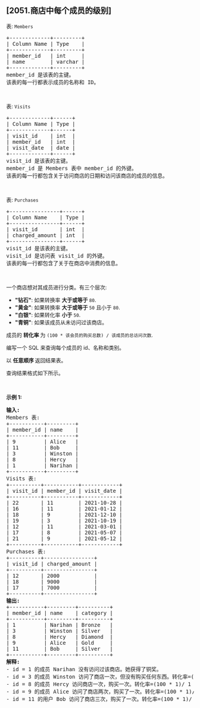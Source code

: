 ## [2051.商店中每个成员的级别]
<p>表: <code>Members</code></p>

<pre>
+-------------+---------+
| Column Name | Type    |
+-------------+---------+
| member_id   | int     |
| name        | varchar |
+-------------+---------+
member_id 是该表的主键。
该表的每一行都表示成员的名称和 ID。
</pre>

<p>&nbsp;</p>

<p>表: <code>Visits</code></p>

<pre>
+-------------+------+
| Column Name | Type |
+-------------+------+
| visit_id    | int  |
| member_id   | int  |
| visit_date  | date |
+-------------+------+
visit_id 是该表的主键。
member_id 是 Members 表中 member_id 的外键。
该表的每一行都包含关于访问商店的日期和访问该商店的成员的信息。
</pre>

<p>&nbsp;</p>

<p>表: <code>Purchases</code></p>

<pre>
+----------------+------+
| Column Name    | Type |
+----------------+------+
| visit_id       | int  |
| charged_amount | int  |
+----------------+------+
visit_id 是该表的主键。
visit_id 是访问表 visit_id 的外键。
该表的每一行都包含了关于在商店中消费的信息。
</pre>

<p>&nbsp;</p>

<p>一个商店想对其成员进行分类。有三个层次:</p>

<ul>
	<li><strong>"钻石"</strong>: 如果转换率&nbsp;<strong>大于或等于</strong> <code>80</code>.</li>
	<li><strong>"黄金"</strong>: 如果转换率&nbsp;<strong>大于或等于</strong> <code>50</code> 且小于 <code>80</code>.</li>
	<li><strong>"白银"</strong>: 如果转化率 <strong>小于</strong> <code>50</code>.</li>
	<li><strong>"青铜"</strong>: 如果该成员从未访问过该商店。</li>
</ul>

<p>成员的&nbsp;<strong>转化率&nbsp;</strong>为 <code>(100 * 该会员的购买总数) / 该成员的总访问次数</code>.</p>

<p>编写一个 SQL 来查询每个成员的 id、名称和类别。</p>

<p data-group="1-1">以&nbsp;<strong>任意顺序&nbsp;</strong>返回结果表。</p>

<p>查询结果格式如下所示。</p>

<p>&nbsp;</p>

<p><strong class="example">示例 1:</strong></p>

<pre>
<strong>输入:</strong> 
Members 表:
+-----------+---------+
| member_id | name    |
+-----------+---------+
| 9         | Alice   |
| 11        | Bob     |
| 3         | Winston |
| 8         | Hercy   |
| 1         | Narihan |
+-----------+---------+
Visits 表:
+----------+-----------+------------+
| visit_id | member_id | visit_date |
+----------+-----------+------------+
| 22       | 11        | 2021-10-28 |
| 16       | 11        | 2021-01-12 |
| 18       | 9         | 2021-12-10 |
| 19       | 3         | 2021-10-19 |
| 12       | 11        | 2021-03-01 |
| 17       | 8         | 2021-05-07 |
| 21       | 9         | 2021-05-12 |
+----------+-----------+------------+
Purchases 表:
+----------+----------------+
| visit_id | charged_amount |
+----------+----------------+
| 12       | 2000           |
| 18       | 9000           |
| 17       | 7000           |
+----------+----------------+
<strong>输出:</strong> 
+-----------+---------+----------+
| member_id | name    | category |
+-----------+---------+----------+
| 1         | Narihan | Bronze   |
| 3         | Winston | Silver   |
| 8         | Hercy   | Diamond  |
| 9         | Alice   | Gold     |
| 11        | Bob     | Silver   |
+-----------+---------+----------+
<strong>解释:</strong> 
- id = 1 的成员 Narihan 没有访问过该商店。她获得了铜奖。
- id = 3 的成员 Winston 访问了商店一次，但没有购买任何东西。转化率=(100 * 0)/ 1 = 0。他获得了银奖。
- id = 8 的成员 Hercy 访问商店一次，购买一次。转化率=(100 * 1)/ 1 = 1。他获得了钻石奖。
- id = 9 的成员 Alice 访问了商店两次，购买了一次。转化率=(100 * 1)/ 2 = 50。她获得了金奖。
- id = 11 的用户 Bob 访问了商店三次，购买了一次。转化率=(100 * 1)/ 3 = 33.33。他获得了银奖。</pre>
